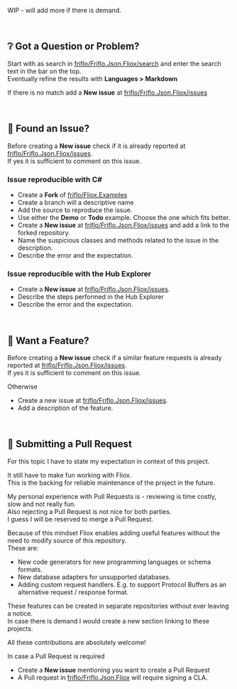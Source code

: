 WIP - will add more if there is demand.

<br/>

## ❔ Got a Question or Problem?

Start with as search in [friflo/Friflo.Json.Fliox/search](https://github.com/friflo/Friflo.Json.Fliox/search)
and enter the search text in the bar on the top.   
Eventually refine the results with **Languages > Markdown**

If there is no match add a **New issue** at [friflo/Friflo.Json.Fliox/issues](https://github.com/friflo/Friflo.Json.Fliox/issues)

<br/>

## 🐛 Found an Issue?

Before creating a **New issue** check if it is already reported at [friflo/Friflo.Json.Fliox/issues](https://github.com/friflo/Friflo.Json.Fliox/issues).  
If yes it is sufficient to comment on this issue.

### Issue reproducible with C#

- Create a **Fork** of [friflo/Fliox.Examples](https://github.com/friflo/Fliox.Examples)
- Create a branch will a descriptive name
- Add the source to reproduce the issue.  
- Use either the **Demo** or **Todo** example. Choose the one which fits better.  
- Create a **New issue** at [friflo/Friflo.Json.Fliox/issues](https://github.com/friflo/Friflo.Json.Fliox/issues) and add a link to the forked repository.  
- Name the suspicious classes and methods related to the issue in the description.
- Describe the error and the expectation.

### Issue reproducible with the Hub Explorer
- Create a **New issue** at [friflo/Friflo.Json.Fliox/issues](https://github.com/friflo/Friflo.Json.Fliox/issues).  
- Describe the steps performed in the Hub Explorer
- Describe the error and the expectation.

<br/>

## 🎨 Want a Feature?

Before creating a **New issue** check if a similar feature requests is already reported at [friflo/Friflo.Json.Fliox/issues](https://github.com/friflo/Friflo.Json.Fliox/issues).  
If yes it is sufficient to comment on this issue.

Otherwise
- Create a new issue at [friflo/Friflo.Json.Fliox/issues](https://github.com/friflo/Friflo.Json.Fliox/issues).  
- Add a description of the feature.

<br/>

## 🧩 Submitting a Pull Request

For this topic I have to state my expectation in context of this project.

It still have to make fun working with Fliox.  
This is the backing for reliable maintenance of the project in the future.

My personal experience with Pull Requests is - reviewing is time costly, slow and not really fun.  
Also rejecting a Pull Request is not nice for both parties.  
I guess I will be reserved to merge a Pull Request.

Because of this mindset Fliox enables adding useful features without the need to modify source of this repository.  
These are:
- New code generators for new programming languages or schema formats.
- New database adapters for unsupported databases.
- Adding custom request handlers. E.g. to support Protocol Buffers as an alternative request / response format.

These features can be created in separate repositories without ever leaving a notice.  
In case there is demand I would create a new section linking to these projects.

All these contributions are absolutely welcome!

In case a Pull Request is required
- Create a **New issue** mentioning you want to create a Pull Request
- A Pull request in [friflo/Friflo.Json.Fliox](https://github.com/friflo/Friflo.Json.Fliox) will require signing a CLA.


